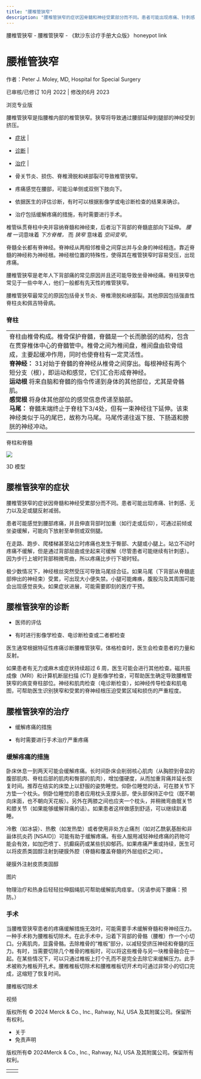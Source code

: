 ```yaml
---
title: "腰椎管狭窄"
description: "腰椎管狭窄的症状因脊髓和神经受累部分而不同。患者可能出现疼痛、针刺感、无力以及足或腿反射减弱。"
---
```


﻿腰椎管狭窄 \- 腰椎管狭窄 \- 《默沙东诊疗手册大众版》 honeypot link

# 腰椎管狭窄

作者：Peter J. Moley, MD, Hospital for Special Surgery

已审核/已修订 10月 2022 \| 修改的6月 2023

浏览专业版

腰椎管狭窄是指腰椎内部的椎管狭窄。狭窄将导致通过腰部延伸到腿部的神经受到挤压。

- [症状](#症状_v45389295_zh) \|
- [诊断](#诊断_v45389302_zh) \|
- [治疗](#治疗_v45389314_zh) \|

- 骨关节炎、损伤、脊椎滑脱和峡部裂可导致椎管狭窄。

- 疼痛感觉在腰部，可能沿单侧或双侧下肢向下。

- 依据医生的评估诊断，有时可以根据影像学或电诊断检查的结果来确诊。

- 治疗包括缓解疼痛的措施，有时需要进行手术。


椎管纵贯脊柱中央并容纳脊髓和神经束，后者沿下背部的脊髓底部向下延伸。 _腰椎_ 一词意味着 _下方脊椎，_ 而 _狭窄_ 意味着 _空间变窄_。

脊髓全长都有脊神经。脊神经从两相邻椎骨之间穿出并与全身的神经相连。靠近脊髓的神经称为神经根。神经根位置的特殊性，使得其在椎管狭窄时容易受压，出现疼痛。

腰椎管狭窄是老年人下背部痛的常见原因并且还可能导致坐骨神经痛。脊柱狭窄也常见于一些中年人，他们一般都有先天性的椎管狭窄。

腰椎管狭窄最常见的原因包括骨关节炎、脊椎滑脱和峡部裂。其他原因包括强直性脊柱炎和佩吉特骨病。

### 脊柱

|     |
| --- |
| 脊柱由椎骨构成。椎骨保护脊髓，脊髓是一个长而脆弱的结构，包含在贯穿椎体中心的脊髓管中。椎骨之间为椎间盘，椎间盘由软骨组成，主要起缓冲作用，同时也使脊柱有一定灵活性。<br>**脊神经：** 31对始于脊髓的脊神经从椎骨之间穿出。每根神经有两个短分支（根），即运动和感觉，它们汇合形成脊神经。<br>**运动根** 将来自脑和脊髓的指令传递到身体的其他部位，尤其是骨骼肌。<br>**感觉根** 将身体其他部位的感觉信息传递至脑部。<br>**马尾：** 脊髓末端终止于脊柱下3/4处，但有一束神经往下延伸。该束神经类似于马的尾巴，故称为马尾。马尾传递往返下肢、下肠道和膀胱的神经冲动。<br> |

脊柱和脊髓

![](https://edge.sitecorecloud.io/mmanual-ssq1ci05/media/home/images/b/i/o/biodigital-spinal-column-cord-cv-sized_zh.jpg?thn=0&sc_lang=zh&mw=500)

3D 模型

## 腰椎管狭窄的症状

腰椎管狭窄的症状因脊髓和神经受累部分而不同。患者可能出现疼痛、针刺感、无力以及足或腿反射减弱。

患者可能感觉到腰部疼痛，并且伸直背部时加重（如行走或后仰），可通过前倾或坐姿缓解，可能向下放射至单侧或双侧腿。

在走路、跑步、爬楼梯甚至站立时疼痛也发生于臀部、大腿或小腿上。站立不动时疼痛不缓解，但是通过背部屈曲或坐起来可缓解（尽管患者可能继续有针刺感）。因为步行上坡时背部稍微弯曲，所以疼痛比步行下坡时轻。

极少数情况下，神经根丝突然受压可导致马尾综合征。如果马尾‬（下背部从脊髓底部伸出的神经束）受累，可出现大小便失禁。小腿可能瘫痪，腹股沟及其周围可能会出现感觉丧失。如果症状进展，可能需要即刻的医疗干预。

## 腰椎管狭窄的诊断

- 医师的评估

- 有时进行影像学检查、电诊断检查或二者都检查


医生通常根据特征性疼痛诊断腰椎管狭窄。体格检查时，医生会检查患者的力量和反射。

如果患者有无力或麻木或症状持续超过 6 周，医生可能会进行其他检查。磁共振成像（MRI）和计算机断层扫描 (CT) 是影像学检查，可帮助医生确定导致腰椎管狭窄的病变脊柱部位。神经和肌肉检查（电诊断检查），如神经传导检查和肌电图，可帮助医生识别狭窄和受累的脊神经根压迫受累区域和损伤的严重程度。

## 腰椎管狭窄的治疗

- 缓解疼痛的措施

- 有时需要进行手术治疗严重疼痛


### 缓解疼痛的措施

卧床休息一到两天可能会缓解疼痛。长时间卧床会削弱核心肌肉（从胸腔到骨盆的腹部肌肉、脊柱后部的肌肉和臀部的肌肉），增加僵硬度，从而加重背痛并延长恢复时间。推荐在结实的床垫上以舒服的姿势睡觉。仰卧位睡觉的话，可在膝关节下方垫一个枕头。侧卧位睡觉的患者应用枕头支撑头部，使头部保持正中位（既不朝向床面，也不朝向天花板）。另外在两膝之间也应夹一个枕头，并稍微弯曲髋关节和膝关节（如果能够缓解背痛的话）。如果患者这样做感到舒适，可以继续趴着睡。

冷敷（如冰袋）、热敷（如发热垫）或者使用非处方止痛剂（如对乙酰氨基酚和非甾体抗炎药 \[NSAID\]）可能有助于缓解疼痛。有些人服用减轻神经疼痛的药物可能会有效，如加巴喷丁、抗癫痫药或某些抗抑郁药。如果疼痛严重或持续，医生可以将皮质类固醇注射到硬膜外腔（脊髓和覆盖脊髓的外层组织之间）。

硬膜外注射皮质类固醇



图片

物理治疗和热身后轻轻拉伸腘绳肌可帮助缓解肌肉痉挛。（另请参阅下腰痛：预防。）

### 手术

当腰椎管狭窄患者的疼痛缓解措施无效时，可能需要手术缓解脊髓和脊神经压力。一种手术称为腰椎板切除术。在此手术中，沿着下背部的骨骼（腰椎）作一个小切口。分离肌肉，显露骨骼。去除椎骨的“椎板”部分，以减轻受挤压神经和脊髓的压力。有时，当需要切除几个椎骨的椎板时，可以将这些椎骨与另一块椎骨融合在一起。在某些情况下，可以只通过椎板上打个孔而不是完全去除它来缓解压力。此手术被称为椎板开孔术。腰椎椎板切除术和腰椎椎板切开术均可通过非常小的切口完成，这缩短了恢复时间。

腰椎板切除术



视频



版权所有 © 2024
Merck & Co., Inc., Rahway, NJ, USA 及其附属公司。保留所有权利。

- 关于
- 免责声明

版权所有© 2024Merck & Co., Inc., Rahway, NJ, USA 及其附属公司。保留所有权利。

|     |     |
| --- | --- |
|  |  |